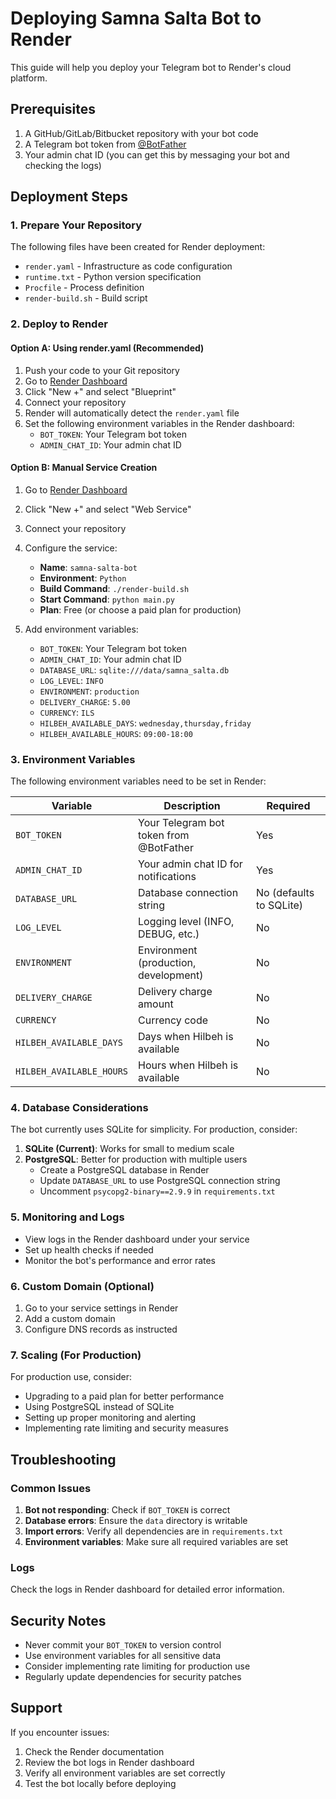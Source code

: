 # Deploying Samna Salta Bot to Render

This guide will help you deploy your Telegram bot to Render's cloud platform.

## Prerequisites

1. A GitHub/GitLab/Bitbucket repository with your bot code
2. A Telegram bot token from [@BotFather](https://t.me/botfather)
3. Your admin chat ID (you can get this by messaging your bot and checking the logs)

## Deployment Steps

### 1. Prepare Your Repository

The following files have been created for Render deployment:

- `render.yaml` - Infrastructure as code configuration
- `runtime.txt` - Python version specification
- `Procfile` - Process definition
- `render-build.sh` - Build script

### 2. Deploy to Render

#### Option A: Using render.yaml (Recommended)

1. Push your code to your Git repository
2. Go to [Render Dashboard](https://dashboard.render.com)
3. Click "New +" and select "Blueprint"
4. Connect your repository
5. Render will automatically detect the `render.yaml` file
6. Set the following environment variables in the Render dashboard:
   - `BOT_TOKEN`: Your Telegram bot token
   - `ADMIN_CHAT_ID`: Your admin chat ID

#### Option B: Manual Service Creation

1. Go to [Render Dashboard](https://dashboard.render.com)
2. Click "New +" and select "Web Service"
3. Connect your repository
4. Configure the service:
   - **Name**: `samna-salta-bot`
   - **Environment**: `Python`
   - **Build Command**: `./render-build.sh`
   - **Start Command**: `python main.py`
   - **Plan**: Free (or choose a paid plan for production)

5. Add environment variables:
   - `BOT_TOKEN`: Your Telegram bot token
   - `ADMIN_CHAT_ID`: Your admin chat ID
   - `DATABASE_URL`: `sqlite:///data/samna_salta.db`
   - `LOG_LEVEL`: `INFO`
   - `ENVIRONMENT`: `production`
   - `DELIVERY_CHARGE`: `5.00`
   - `CURRENCY`: `ILS`
   - `HILBEH_AVAILABLE_DAYS`: `wednesday,thursday,friday`
   - `HILBEH_AVAILABLE_HOURS`: `09:00-18:00`

### 3. Environment Variables

The following environment variables need to be set in Render:

| Variable | Description | Required |
|----------|-------------|----------|
| `BOT_TOKEN` | Your Telegram bot token from @BotFather | Yes |
| `ADMIN_CHAT_ID` | Your admin chat ID for notifications | Yes |
| `DATABASE_URL` | Database connection string | No (defaults to SQLite) |
| `LOG_LEVEL` | Logging level (INFO, DEBUG, etc.) | No |
| `ENVIRONMENT` | Environment (production, development) | No |
| `DELIVERY_CHARGE` | Delivery charge amount | No |
| `CURRENCY` | Currency code | No |
| `HILBEH_AVAILABLE_DAYS` | Days when Hilbeh is available | No |
| `HILBEH_AVAILABLE_HOURS` | Hours when Hilbeh is available | No |

### 4. Database Considerations

The bot currently uses SQLite for simplicity. For production, consider:

1. **SQLite (Current)**: Works for small to medium scale
2. **PostgreSQL**: Better for production with multiple users
   - Create a PostgreSQL database in Render
   - Update `DATABASE_URL` to use PostgreSQL connection string
   - Uncomment `psycopg2-binary==2.9.9` in `requirements.txt`

### 5. Monitoring and Logs

- View logs in the Render dashboard under your service
- Set up health checks if needed
- Monitor the bot's performance and error rates

### 6. Custom Domain (Optional)

1. Go to your service settings in Render
2. Add a custom domain
3. Configure DNS records as instructed

### 7. Scaling (For Production)

For production use, consider:
- Upgrading to a paid plan for better performance
- Using PostgreSQL instead of SQLite
- Setting up proper monitoring and alerting
- Implementing rate limiting and security measures

## Troubleshooting

### Common Issues

1. **Bot not responding**: Check if `BOT_TOKEN` is correct
2. **Database errors**: Ensure the `data` directory is writable
3. **Import errors**: Verify all dependencies are in `requirements.txt`
4. **Environment variables**: Make sure all required variables are set

### Logs

Check the logs in Render dashboard for detailed error information.

## Security Notes

- Never commit your `BOT_TOKEN` to version control
- Use environment variables for all sensitive data
- Consider implementing rate limiting for production use
- Regularly update dependencies for security patches

## Support

If you encounter issues:
1. Check the Render documentation
2. Review the bot logs in Render dashboard
3. Verify all environment variables are set correctly
4. Test the bot locally before deploying 